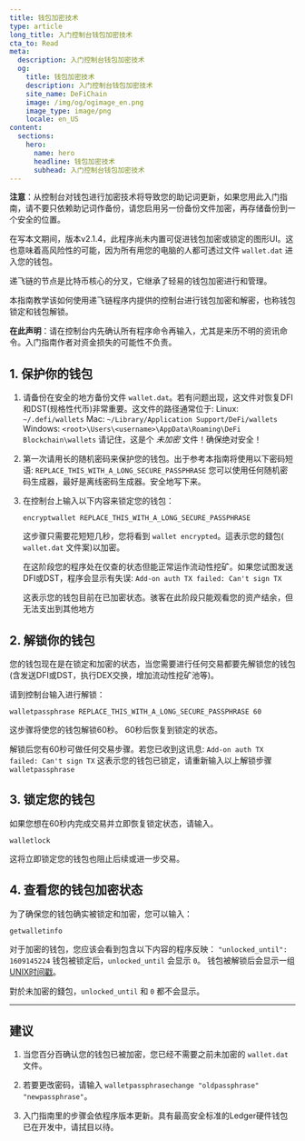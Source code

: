 ```yaml
---
title: 钱包加密技术
type: article
long_title: 入门控制台钱包加密技术
cta_to: Read
meta:
  description: 入门控制台钱包加密技术
  og:
    title: 钱包加密技术
    description: 入门控制台钱包加密技术
    site_name: DeFiChain
    image: /img/og/ogimage_en.png
    image_type: image/png
    locale: en_US
content:
  sections:
    hero:
      name: hero
      headline: 钱包加密技术
      subhead: 入门控制台钱包加密技术
---
```


**注意**：从控制台对钱包进行加密技术将导致您的助记词更新，如果您用此入门指南，请不要只依赖助记词作备份，请您启用另一份备份文件加密，再存储备份到一个安全的位置。

在写本文期间，版本v2.1.4，此程序尚未内置可促进钱包加密或锁定的图形UI。这也意味着高风险性的可能，因为所有用您的电脑的人都可透过文件 `wallet.dat` 进入您的钱包。

递飞链的节点是比特币核心的分叉，它继承了轻易的钱包加密进行和管理。

本指南教学该如何使用递飞链程序内提供的控制台进行钱包加密和解密，也称钱包锁定和钱包解锁。

**在此声明**：请在控制台内先确认所有程序命令再输入，尤其是来历不明的资讯命令。入门指南作者对资金损失的可能性不负责。

## 1. 保护你的钱包

1. 请备份在安全的地方备份文件 `wallet.dat`。若有问题出现，这文件对恢复DFI和DST(规格性代币)非常重要。这文件的路径通常位于:
  Linux: `~/.defi/wallets`
  Mac: `~/Library/Application Support/DeFi/wallets`
  Windows: `<root>\Users\<username>\AppData\Roaming\DeFi Blockchain\wallets`
  请记住，这是个 _未加密_ 文件！确保绝对安全！

2. 第一次请用长的随机密码来保护您的钱包。出于参考本指南将使用以下密码短语:
`REPLACE_THIS_WITH_A_LONG_SECURE_PASSPHRASE`
您可以使用任何随机密码生成器，最好是离线密码生成器。安全地写下来。


3. 在控制台上输入以下内容来锁定您的钱包：

    ```
    encryptwallet REPLACE_THIS_WITH_A_LONG_SECURE_PASSPHRASE
    ```

    这步骤只需要花短短几秒，您将看到 `wallet encrypted`。這表示您的錢包( `wallet.dat` 文件案)以加密。

    在这阶段您的程序处在仅查的状态但能正常运作流动性挖矿。如果您试图发送DFI或DST，程序会显示有失误: `Add-on auth TX failed: Can't sign TX`

    这表示您的钱包目前在已加密状态。骇客在此阶段只能观看您的资产结余，但无法支出到其他地方


## 2. 解锁你的钱包

您的钱包现在是在锁定和加密的状态，当您需要进行任何交易都要先解锁您的钱包 (含发送DFI或DST，执行DEX交换，增加流动性挖矿池等)。

请到控制台输入进行解锁：

```
walletpassphrase REPLACE_THIS_WITH_A_LONG_SECURE_PASSPHRASE 60
```

这步骤将使您的钱包解锁60秒。 60秒后恢复到锁定的状态。

解锁后您有60秒可做任何交易步骤。若您已收到这讯息: `Add-on auth TX failed: Can't sign TX`
这表示您的钱包已锁定，请重新输入以上解锁步骤 `walletpassphrase`

## 3. 锁定您的钱包

如果您想在60秒内完成交易并立即恢复锁定状态，请输入。

```
walletlock
```

这将立即锁定您的钱包也阻止后续或进一步交易。

## 4. 查看您的钱包加密状态

为了确保您的钱包确实被锁定和加密，您可以输入：

```
getwalletinfo
```

对于加密的钱包，您应该会看到包含以下内容的程序反映：
`"unlocked_until": 1609145224`
钱包被锁定后，`unlocked_until` 会显示 `0`。
钱包被解锁后会显示一组[UNIX时间戳](https://www.epochconverter.com)。


對於未加密的錢包，`unlocked_until` 和 `0` 都不会显示。

---

## 建议

1. 当您百分百确认您的钱包已被加密，您已经不需要之前未加密的 `wallet.dat` 文件。

2. 若要更改密码，请输入 `walletpassphrasechange "oldpassphrase" "newpassphrase"`。

3. 入门指南里的步骤会依程序版本更新。具有最高安全标准的Ledger硬件钱包已在开发中，请拭目以待。

